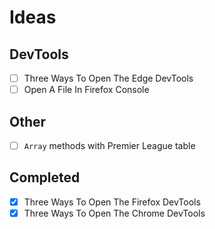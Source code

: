 # Ideas

## DevTools

- [ ] Three Ways To Open The Edge DevTools
- [ ] Open A File In Firefox Console

## Other

- [ ] `Array` methods with Premier League table

## Completed

- [x] Three Ways To Open The Firefox DevTools
- [x] Three Ways To Open The Chrome DevTools